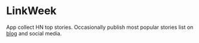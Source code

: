 # LinkWeek

App collect HN top stories. Occasionally publish most popular stories list on [blog](https://dmasior.com) and social media.
